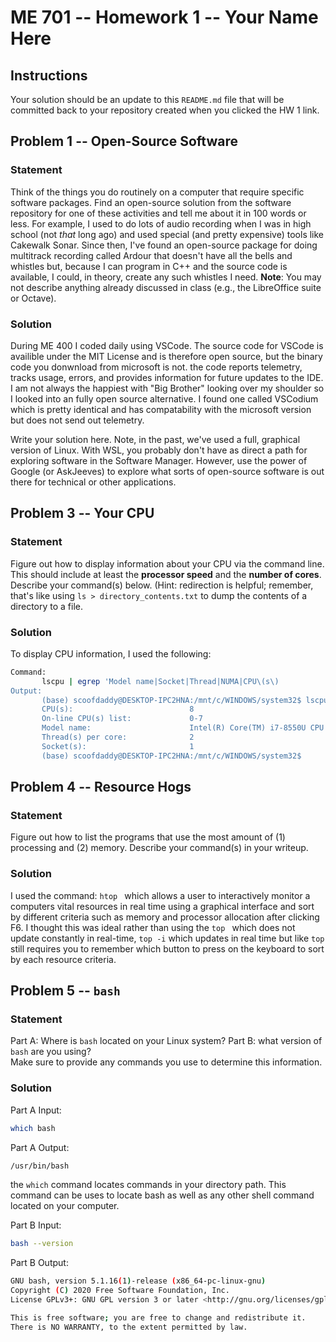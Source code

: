# ME 701 -- Homework 1 -- Your Name Here

## Instructions

Your solution should be an update to this `README.md` file that will be
committed back to your repository created when you clicked the HW 1 link.

## Problem 1 -- Open-Source Software

### Statement

Think of the things you do routinely on a computer that require
specific software packages.  Find an
open-source solution from the software repository
for one of these activities and tell me about it in 100 words or less.
For example, I used to do lots of audio recording when I was in
high school (not *that* long ago) and used special (and
pretty expensive) tools like
Cakewalk Sonar.  Since then, I've found an
open-source package for doing multitrack
recording called Ardour that doesn't have all the bells and
whistles but, because I can program in C++ and the
source code is available, I could, in theory,
create any such whistles I need.  **Note**: You may not
describe anything already discussed in class (e.g., the LibreOffice suite
or Octave).

### Solution
During ME 400 I coded daily using VSCode. 
The source code for VSCode is availible under the MIT License and is therefore open source, 
but the binary code you donwnload from microsoft is not.
the code reports telemetry, tracks usage, errors, and provides information for future updates to the IDE.
I am not always the happiest with "Big Brother" looking over my shoulder so I looked into an fully open source alternative.
I found one called VSCodium which is pretty identical and has compatability with the microsoft version but does not send out telemetry.


Write your solution here.  Note, in the past, we've used a full, graphical
version of Linux.  With WSL, you probably don't have as direct a path for
exploring software in the Software Manager.  However, use the power of
Google (or AskJeeves) to explore what sorts of open-source software is out
there for technical or other applications.


## Problem 3 -- Your CPU

### Statement

Figure out how to display information about your CPU via the
command line.  This should include at least the **processor
speed** and the **number of cores**.  Describe your command(s) below.
(Hint: redirection is helpful; remember, that's like
using `ls > directory_contents.txt` to dump the contents of a directory to a file.

### Solution

To display CPU information, I used the following:
```bash
Command:
       lscpu | egrep 'Model name|Socket|Thread|NUMA|CPU\(s\)
Output:
       (base) scoofdaddy@DESKTOP-IPC2HNA:/mnt/c/WINDOWS/system32$ lscpu | egrep 'Model name|Socket|Thread|NUMA|CPU\(s\)'
       CPU(s):                          8
       On-line CPU(s) list:             0-7
       Model name:                      Intel(R) Core(TM) i7-8550U CPU @ 1.80GHz
       Thread(s) per core:              2
       Socket(s):                       1
       (base) scoofdaddy@DESKTOP-IPC2HNA:/mnt/c/WINDOWS/system32$
```

## Problem 4 -- Resource Hogs

### Statement

Figure out how to list the programs that use the most
amount of (1) processing and (2) memory.  Describe your command(s)
in your writeup.

### Solution
I used the command: ```htop ```
which allows a user to interactively monitor a  computers vital resources in real time using a graphical interface and sort by different criteria such as memory and processor allocation after clicking F6.
I thought this was ideal rather than using the ```top ```  which does not update constantly in real-time, ``` top -i ``` which updates in real time but like ```top ``` still requires you to remember which button to press on the keyboard to sort by each resource criteria.

## Problem 5 -- `bash`

### Statement

Part A: Where is `bash` located on your Linux system? 
Part B: what version of `bash` are you using?  
Make sure to provide any commands you use to
determine this information.

### Solution
Part A Input:
```bash
which bash
```
Part A Output:
```bash
/usr/bin/bash
```
the ```which``` command locates commands in your directory path. 
This command can be uses to locate bash as well as any other shell command located on    your computer.

Part B Input: 
```bash
bash --version
```
Part B Output: 
```bash
GNU bash, version 5.1.16(1)-release (x86_64-pc-linux-gnu)
Copyright (C) 2020 Free Software Foundation, Inc.
License GPLv3+: GNU GPL version 3 or later <http://gnu.org/licenses/gpl.html>

This is free software; you are free to change and redistribute it.
There is NO WARRANTY, to the extent permitted by law.
```
